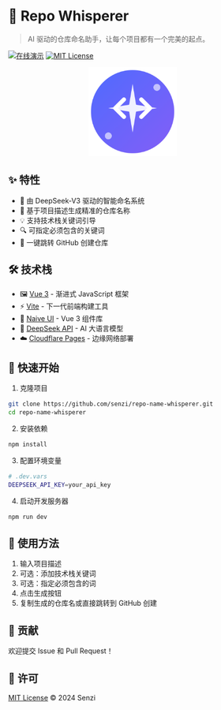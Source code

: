 # 🌟 Repo Whisperer

> AI 驱动的仓库命名助手，让每个项目都有一个完美的起点。

[![在线演示](https://img.shields.io/badge/Demo-repo.closeai.moe-4f6bfe?style=for-the-badge)](https://repo.closeai.moe)
[![MIT License](https://img.shields.io/badge/License-MIT-green.svg?style=for-the-badge)](https://github.com/senzi/repo-name-whisperer/blob/main/LICENSE)

<div align="center">
  <img src="/public/favicon.svg" alt="Repo Whisperer Logo" width="180">
</div>

## ✨ 特性

- 🤖 由 DeepSeek-V3 驱动的智能命名系统
- 🎯 基于项目描述生成精准的仓库名称
- 💡 支持技术栈关键词引导
- 🔍 可指定必须包含的关键词
- 🚀 一键跳转 GitHub 创建仓库

## 🛠️ 技术栈

- 🖼️ [Vue 3](https://vuejs.org/) - 渐进式 JavaScript 框架
- ⚡️ [Vite](https://vitejs.dev/) - 下一代前端构建工具
- 🎨 [Naive UI](https://www.naiveui.com/) - Vue 3 组件库
- 🤖 [DeepSeek API](https://platform.deepseek.com/) - AI 大语言模型
- ☁️ [Cloudflare Pages](https://pages.cloudflare.com/) - 边缘网络部署

## 🚀 快速开始

1. 克隆项目
```bash
git clone https://github.com/senzi/repo-name-whisperer.git
cd repo-name-whisperer
```

2. 安装依赖
```bash
npm install
```

3. 配置环境变量
```bash
# .dev.vars
DEEPSEEK_API_KEY=your_api_key
```

4. 启动开发服务器
```bash
npm run dev
```

## 📝 使用方法

1. 输入项目描述
2. 可选：添加技术栈关键词
3. 可选：指定必须包含的词
4. 点击生成按钮
5. 复制生成的仓库名或直接跳转到 GitHub 创建

## 🤝 贡献

欢迎提交 Issue 和 Pull Request！

## 📄 许可

[MIT License](LICENSE) © 2024 Senzi
